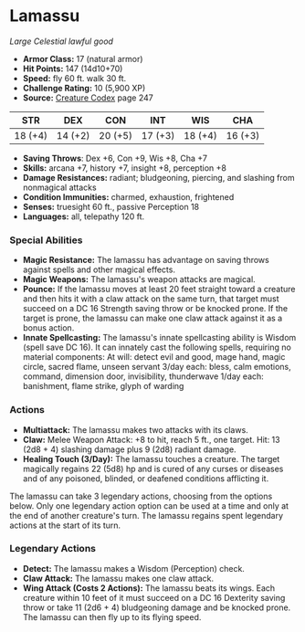 # Lamassu

*Large* *Celestial* *lawful good*

- **Armor Class:** 17 (natural armor)
- **Hit Points:** 147 (14d10+70)
- **Speed:** fly 60 ft. walk 30 ft.
- **Challenge Rating:** 10 (5,900 XP)
- **Source:** [Creature Codex](https://koboldpress.com/kpstore/product/creature-codex-for-5th-edition-dnd) page 247

| STR | DEX | CON | INT | WIS | CHA |
| --- | --- | --- | --- | --- | --- |
| 18 (+4) | 14 (+2) | 20 (+5) | 17 (+3) | 18 (+4) | 16 (+3) |

- **Saving Throws**: Dex +6, Con +9, Wis +8, Cha +7
- **Skills:** arcana +7, history +7, insight +8, perception +8
- **Damage Resistances:** radiant; bludgeoning, piercing, and slashing from nonmagical attacks
- **Condition Immunities:** charmed, exhaustion, frightened
- **Senses:** truesight 60 ft., passive Perception 18
- **Languages:** all, telepathy 120 ft.

### Special Abilities

- **Magic Resistance:** The lamassu has advantage on saving throws against spells and other magical effects.
- **Magic Weapons:** The lamassu's weapon attacks are magical.
- **Pounce:** If the lamassu moves at least 20 feet straight toward a creature and then hits it with a claw attack on the same turn, that target must succeed on a DC 16 Strength saving throw or be knocked prone. If the target is prone, the lamassu can make one claw attack against it as a bonus action.
- **Innate Spellcasting:** The lamassu's innate spellcasting ability is Wisdom (spell save DC 16). It can innately cast the following spells, requiring no material components:
At will: detect evil and good, mage hand, magic circle, sacred flame, unseen servant
3/day each: bless, calm emotions, command, dimension door, invisibility, thunderwave
1/day each: banishment, flame strike, glyph of warding

### Actions

- **Multiattack:** The lamassu makes two attacks with its claws.
- **Claw:** Melee Weapon Attack: +8 to hit, reach 5 ft., one target. Hit: 13 (2d8 + 4) slashing damage plus 9 (2d8) radiant damage.
- **Healing Touch (3/Day):** The lamassu touches a creature. The target magically regains 22 (5d8) hp and is cured of any curses or diseases and of any poisoned, blinded, or deafened conditions afflicting it.

The lamassu can take 3 legendary actions, choosing from the options below. Only one legendary action option can be used at a time and only at the end of another creature's turn. The lamassu regains spent legendary actions at the start of its turn.

### Legendary Actions

- **Detect:** The lamassu makes a Wisdom (Perception) check.
- **Claw Attack:** The lamassu makes one claw attack.
- **Wing Attack (Costs 2 Actions):** The lamassu beats its wings. Each creature within 10 feet of it must succeed on a DC 16 Dexterity saving throw or take 11 (2d6 + 4) bludgeoning damage and be knocked prone. The lamassu can then fly up to its flying speed.
